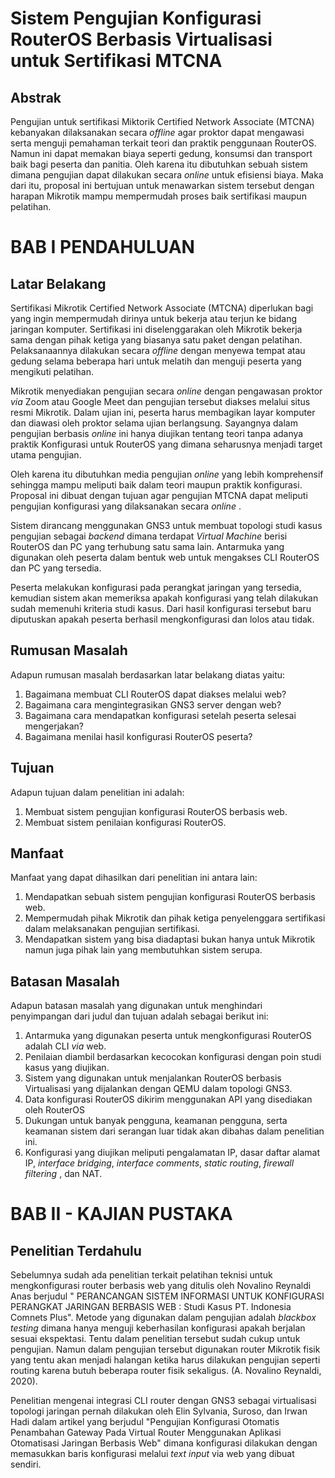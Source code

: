 # Sistem Pengujian Konfigurasi RouterOS Berbasis Virtualisasi untuk Sertifikasi MTCNA

## Abstrak
Pengujian untuk sertifikasi Miktorik Certified Network Associate (MTCNA) 
kebanyakan dilaksanakan secara _offline_ agar proktor dapat mengawasi
serta menguji pemahaman terkait teori dan praktik penggunaan RouterOS.
Namun ini dapat memakan biaya seperti gedung, konsumsi dan transport baik
bagi peserta dan panitia. Oleh karena itu dibutuhkan sebuah sistem dimana
pengujian dapat dilakukan secara _online_ untuk efisiensi biaya.
Maka dari itu, proposal ini bertujuan untuk menawarkan sistem tersebut 
dengan harapan Mikrotik mampu mempermudah proses baik sertifikasi maupun 
pelatihan.

# BAB I PENDAHULUAN

## Latar Belakang

Sertifikasi Mikrotik Certified Network Associate (MTCNA) diperlukan bagi 
yang ingin mempermudah dirinya untuk bekerja atau terjun ke bidang jaringan
komputer. Sertifikasi ini diselenggarakan oleh Mikrotik bekerja sama dengan 
pihak ketiga yang biasanya satu paket dengan pelatihan. Pelaksanaannya 
dilakukan secara _offline_ dengan menyewa tempat atau gedung selama beberapa
hari untuk melatih dan menguji peserta yang mengikuti pelatihan.

Mikrotik menyediakan pengujian secara _online_ dengan pengawasan proktor _via_
Zoom atau Google Meet dan pengujian tersebut diakses melalui situs resmi
Mikrotik. Dalam ujian ini, peserta harus membagikan layar komputer dan diawasi
oleh proktor selama ujian berlangsung. Sayangnya dalam pengujian berbasis
_online_ ini hanya diujikan tentang teori tanpa adanya praktik Konfigurasi
untuk RouterOS yang dimana seharusnya menjadi target utama pengujian.

Oleh karena itu dibutuhkan media pengujian _online_ yang lebih komprehensif
sehingga mampu meliputi baik dalam teori maupun praktik konfigurasi. Proposal 
ini dibuat dengan tujuan agar pengujian MTCNA dapat meliputi pengujian 
konfigurasi yang dilaksanakan secara _online_ .

Sistem dirancang menggunakan GNS3 untuk membuat topologi studi kasus pengujian 
sebagai _backend_ dimana terdapat _Virtual Machine_ berisi RouterOS dan PC
yang terhubung satu sama lain. Antarmuka yang digunakan oleh peserta dalam 
bentuk web untuk mengakses CLI RouterOS dan PC yang tersedia.

Peserta melakukan konfigurasi pada perangkat jaringan yang tersedia, kemudian
sistem akan memeriksa apakah konfigurasi yang telah dilakukan sudah memenuhi
kriteria studi kasus. Dari hasil konfigurasi tersebut baru diputuskan apakah 
peserta berhasil mengkonfigurasi dan lolos atau tidak.

## Rumusan Masalah

Adapun rumusan masalah berdasarkan latar belakang diatas yaitu:
1. Bagaimana membuat CLI RouterOS dapat diakses melalui web?
1. Bagaimana cara mengintegrasikan GNS3 server dengan web?
1. Bagaimana cara mendapatkan konfigurasi setelah peserta selesai mengerjakan?
1. Bagaimana menilai hasil konfigurasi RouterOS peserta?

## Tujuan 
Adapun tujuan dalam penelitian ini adalah:
1. Membuat sistem pengujian konfigurasi RouterOS berbasis web.
1. Membuat sistem penilaian konfigurasi RouterOS.

<!-- use blackbox testing? -->

## Manfaat
Manfaat yang dapat dihasilkan dari penelitian ini antara lain:
1. Mendapatkan sebuah sistem pengujian konfigurasi RouterOS berbasis web.
2. Mempermudah pihak Mikrotik dan pihak ketiga penyelenggara sertifikasi 
dalam melaksanakan pengujian sertifikasi.
3. Mendapatkan sistem yang bisa diadaptasi bukan hanya untuk Mikrotik namun 
juga pihak lain yang membutuhkan sistem serupa.

## Batasan Masalah 
Adapun batasan masalah yang digunakan untuk menghindari penyimpangan dari 
judul dan tujuan adalah sebagai berikut ini:
1. Antarmuka yang digunakan peserta untuk mengkonfigurasi RouterOS adalah CLI 
_via_ web.
1. Penilaian diambil berdasarkan kecocokan konfigurasi dengan poin studi kasus 
yang diujikan.
1. Sistem yang digunakan untuk menjalankan RouterOS berbasis Virtualisasi yang
dijalankan dengan QEMU dalam topologi GNS3.
1. Data konfigurasi RouterOS dikirim menggunakan API yang disediakan oleh 
RouterOS
1. Dukungan untuk banyak pengguna, keamanan pengguna, serta keamanan sistem 
dari serangan luar tidak akan dibahas dalam penelitian ini.
1. Konfigurasi yang diujikan meliputi pengalamatan IP, dasar daftar alamat IP, _interface bridging_,
_interface comments_, _static routing_, _firewall filtering_ , dan NAT.

# BAB II - KAJIAN PUSTAKA

## Penelitian Terdahulu

Sebelumnya sudah ada penelitian terkait pelatihan teknisi untuk mengkonfigurasi 
router berbasis web yang ditulis oleh Novalino Reynaldi Anas berjudul "
 PERANCANGAN SISTEM INFORMASI UNTUK KONFIGURASI PERANGKAT JARINGAN BERBASIS WEB
: Studi Kasus PT. Indonesia Comnets Plus". Metode yang digunakan dalam 
pengujian adalah _blackbox testing_ dimana hanya menguji keberhasilan 
konfigurasi apakah berjalan sesuai ekspektasi. Tentu dalam penelitian tersebut 
sudah cukup untuk pengujian. Namun dalam pengujian tersebut digunakan router 
Mikrotik fisik yang tentu akan menjadi halangan ketika harus dilakukan 
pengujian seperti routing karena butuh beberapa router fisik sekaligus.
(A. Novalino Reynaldi, 2020).

Penelitian mengenai integrasi CLI router dengan GNS3 sebagai virtualisasi 
topologi jaringan pernah dilakukan oleh Elin Sylvania, Suroso, dan Irwan Hadi
dalam artikel yang berjudul "Pengujian Konfigurasi Otomatis Penambahan Gateway
Pada Virtual Router Menggunakan Aplikasi Otomatisasi Jaringan Berbasis Web" 
dimana konfigurasi dilakukan dengan memasukkan baris konfigurasi melalui 
_text input_ via web yang dibuat sendiri. 


